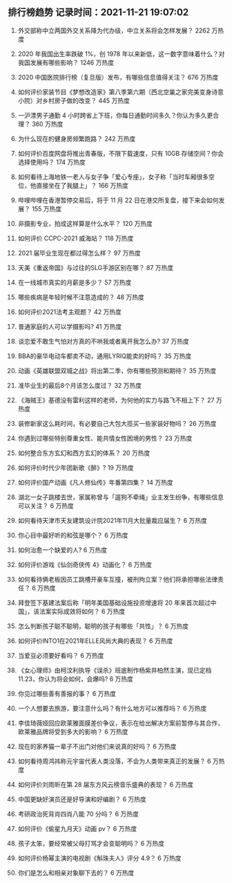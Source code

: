 
## 排行榜趋势 记录时间：2021-11-21 19:07:02
  
  1. 外交部称中立两国外交关系降为代办级，中立关系将会怎样发展？ 2262 万热度
    
  2. 2020 年我国出生率跌破 1%，创 1978 年以来新低，这一数字意味着什么？对我国发展有哪些影响？ 1246 万热度
    
  3. 2020 中国医院排行榜（复旦版）发布，有哪些信息值得关注？ 676 万热度
    
  4. 如何评价家装节目《梦想改造家》第八季第六期（西北空巢之家完美变身诗意小院）对乡村房子做的改变？ 445 万热度
    
  5. 一沪漂男子通勤 4 小时跨省上下班，你每日通勤时间多久？你认为多久更合理？ 360 万热度
    
  6. 为什么现在的健身房频繁跑路？ 242 万热度
    
  7. 如何评价百度网盘将推出青春版，不限下载速度，只有 10GB 存储空间？你会选择使用吗？ 174 万热度
    
  8. 如何看待上海地铁一老人与女子争「爱心专座」，女子称「当时车厢很多空位，他直接坐在了我腿上」？ 166 万热度
    
  9. 哔哩哔哩在香港暂停交易后，将于 11 月 22 日在港交所复盘，接下来会如何发展？ 155 万热度
    
  10. 非摄影专业，拍成这样算是什么水平？ 120 万热度
    
  11. 如何评价 CCPC-2021 威海站？ 118 万热度
    
  12. 2021 届毕业生现在都过得怎么样？ 97 万热度
    
  13. 天美《重返帝国》与过往的SLG手游区别在哪？ 87 万热度
    
  14. 在一线城市真实的月薪是多少？ 57 万热度
    
  15. 哪些疾病是年轻时候不注意造成的？ 48 万热度
    
  16. 如何评价2021法考主观题？ 42 万热度
    
  17. 普通家庭的人可以学摄影吗? 41 万热度
    
  18. 谈恋爱不敢生气怕对方真的不哄我或者离开我怎么办? 37 万热度
    
  19. BBA的豪华电动车都卖不动，通用LYRIQ能卖的好吗？ 35 万热度
    
  20. 动画《英雄联盟双城之战》将出第二季，你有哪些预测和期待？ 35 万热度
    
  21. 准毕业生的最后8个月该怎么度过？ 32 万热度
    
  22. 《海贼王》基德没有雷利这样的老师，为何他的实力与路飞不相上下？ 27 万热度
    
  23. 装修新家这么耗时间，有必要自己大包大揽买一些家装好物吗？ 26 万热度
    
  24. 你遇到过哪些特别尊重女性、能共情女性困境的男性？ 23 万热度
    
  25. 如何整合东方玄幻和西方玄幻的体系？ 20 万热度
    
  26. 如何评价时代少年团新歌《醉》? 19 万热度
    
  27. 如何评价国产动画《凡人修仙传》年番第四集？ 14 万热度
    
  28. 湖北一女子跳楼去世，家属称曾与「遛狗不牵绳」业主发生纷争，有哪些信息可以关注？ 6 万热度
    
  29. 如何看待天津市天友建筑设计院2021年11月大批量裁应届生？ 6 万热度
    
  30. 你心目中最好听的和弦是哪个？ 6 万热度
    
  31. 如何治愈一个缺爱的人? 6 万热度
    
  32. 如何评价游戏《仙剑奇侠传 4》动画化？ 6 万热度
    
  33. 如何看待俩老板因员工跳槽开豪车互撞，被刑拘立案？他们将承担哪些法律责任？ 6 万热度
    
  34. 拜登签下基建法案后称「明年美国基础设施投资增速将 20 年来首次超过中国」，该法案实际成效将如何？ 6 万热度
    
  35. 怎么判断孩子聪不聪明，聪明的孩子有哪些「共性」？ 6 万热度
    
  36. 如何评价INTO1在2021年ELLE风尚大典的表现？ 6 万热度
    
  37. 当爱豆必须要好看吗？ 6 万热度
    
  38. 《女心理师》由柯汶利执导《误杀》班底制作杨紫井柏然主演，现已定档11.23，你认为将会如何，会爆吗? 6 万热度
    
  39. 你见过哪些善有善报的事？ 6 万热度
    
  40. 一个人想要去旅游，要注意什么吗？有什么地方可以推荐吗？ 6 万热度
    
  41. 李佳琦薇娅回应欧莱雅面膜差价争议，表示在给出解决方案前暂停与其合作，欧莱雅品牌将受到多大的影响？ 6 万热度
    
  42. 现在的家养猫一辈子不出门对他们来说真的好吗？ 6 万热度
    
  43. 如何看待周鸿祎称元宇宙代表人类没落，不会为人类带来真正的发展？ 6 万热度
    
  44. 如何评价刘雨昕在第 28 届东方风云榜音乐盛典的表现？ 6 万热度
    
  45. 中国更缺好演员还是好导演和好编剧？ 6 万热度
    
  46. 考研政治死背肖四肖八能 70 分吗？ 6 万热度
    
  47. 如何评价《偷星九月天》动画 pv？ 6 万热度
    
  48. 孩子太笨，要经常被父母打骂才会变聪明吗？ 6 万热度
    
  49. 如何评价杨幂主演的电视剧《斛珠夫人》评分 4.9？ 6 万热度
    
  50. 你们是怎么和相亲对象聊下去的？ 6 万热度
    